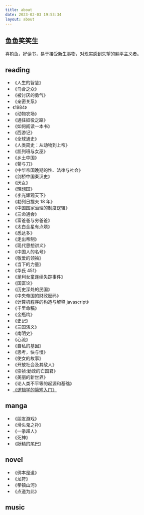 ```yaml
---
title: about
date: 2023-02-03 19:53:34
layout: about
---
```


## 鱼鱼笑笑生

<!--
 目标:介绍自己，要求，幽默诙谐，有特点 。
 要求，模仿，史记人物介绍的写法？
-->

<!-- 一个兴趣使然的钓鱼佬,喜欢阅读， -->

喜钓鱼，好读书，易于接受新生事物，对现实感到失望的躺平主义者。

## reading

- 《人生的智慧》
- 《乌合之众》
- 《被讨厌的勇气》
- 《亲密关系》
- 《1984》
- 《动物农场》
- 《通往奴役之路》
- 《如何阅读一本书》
- 《西游记》
- 《全球通史》
- 《人类简史：从动物到上帝》
- 《凯列班与女巫》
- 《乡土中国》
- 《菊与刀》
- 《中华帝国晚期的性、法律与社会》
- 《剑桥中国秦汉史》
- 《厌女》
- 《理想国》
- 《李光耀观天下》
- 《勃列日捏夫 18 年》
- 《中国国家治理的制度逻辑》
- 《三命通会》
- 《富爸爸与穷爸爸》
- 《太白金星有点烦》
- 《悉达多》
- 《走出帝制》
- 《现代思想讲义》
- 《中国人的名号》
- 《敬爱的领袖》
- 《当下的力量》
- 《华氏 451》
- 《足利女童连续失踪事件》
- 《国富论》
- 《历史深处的民国》
- 《中央帝国的财政密码》
- 《计算机程序的构造与解释 javascript》
- 《千里命稿》
- 《金瓶梅》
- 《史记》
- 《三国演义》
- 《南明史》
- 《心流》
- 《自私的基因》
- 《思考，快与慢》
- 《使女的故事》
- 《开放社会及其敌人》
- 《崇祯:勤政的亡国君》
- 《美丽的新世界》
- 《论人类不平等的起源和基础》
- [《逻辑学的简短入门》](https://wxflogic.gitbook.io/logic)

## manga

- 《朋友游戏》
- 《滑头鬼之孙》
- 《一拳超人》
- 《死神》
- 《妖精的尾巴》

## novel

- 《佛本是道》
- 《龙符》
- 《拳镇山河》
- 《点道为此》

## music
